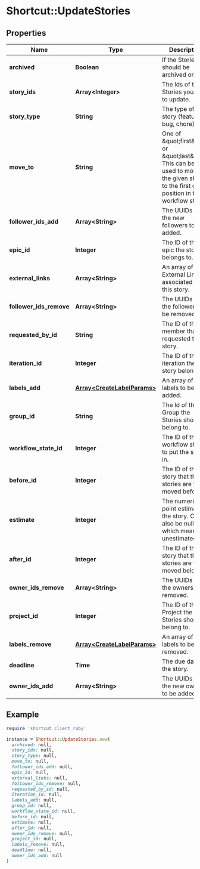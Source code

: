 # Shortcut::UpdateStories

## Properties

| Name | Type | Description | Notes |
| ---- | ---- | ----------- | ----- |
| **archived** | **Boolean** | If the Stories should be archived or not. | [optional] |
| **story_ids** | **Array&lt;Integer&gt;** | The Ids of the Stories you wish to update. |  |
| **story_type** | **String** | The type of story (feature, bug, chore). | [optional] |
| **move_to** | **String** | One of \&quot;first\&quot; or \&quot;last\&quot;. This can be used to move the given story to the first or last position in the workflow state. | [optional] |
| **follower_ids_add** | **Array&lt;String&gt;** | The UUIDs of the new followers to be added. | [optional] |
| **epic_id** | **Integer** | The ID of the epic the story belongs to. | [optional] |
| **external_links** | **Array&lt;String&gt;** | An array of External Links associated with this story. | [optional] |
| **follower_ids_remove** | **Array&lt;String&gt;** | The UUIDs of the followers to be removed. | [optional] |
| **requested_by_id** | **String** | The ID of the member that requested the story. | [optional] |
| **iteration_id** | **Integer** | The ID of the iteration the story belongs to. | [optional] |
| **labels_add** | [**Array&lt;CreateLabelParams&gt;**](CreateLabelParams.md) | An array of labels to be added. | [optional] |
| **group_id** | **String** | The Id of the Group the Stories should belong to. | [optional] |
| **workflow_state_id** | **Integer** | The ID of the workflow state to put the stories in. | [optional] |
| **before_id** | **Integer** | The ID of the story that the stories are to be moved before. | [optional] |
| **estimate** | **Integer** | The numeric point estimate of the story. Can also be null, which means unestimated. | [optional] |
| **after_id** | **Integer** | The ID of the story that the stories are to be moved below. | [optional] |
| **owner_ids_remove** | **Array&lt;String&gt;** | The UUIDs of the owners to be removed. | [optional] |
| **project_id** | **Integer** | The ID of the Project the Stories should belong to. | [optional] |
| **labels_remove** | [**Array&lt;CreateLabelParams&gt;**](CreateLabelParams.md) | An array of labels to be removed. | [optional] |
| **deadline** | **Time** | The due date of the story. | [optional] |
| **owner_ids_add** | **Array&lt;String&gt;** | The UUIDs of the new owners to be added. | [optional] |

## Example

```ruby
require 'shortcut_client_ruby'

instance = Shortcut::UpdateStories.new(
  archived: null,
  story_ids: null,
  story_type: null,
  move_to: null,
  follower_ids_add: null,
  epic_id: null,
  external_links: null,
  follower_ids_remove: null,
  requested_by_id: null,
  iteration_id: null,
  labels_add: null,
  group_id: null,
  workflow_state_id: null,
  before_id: null,
  estimate: null,
  after_id: null,
  owner_ids_remove: null,
  project_id: null,
  labels_remove: null,
  deadline: null,
  owner_ids_add: null
)
```

